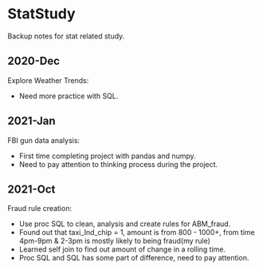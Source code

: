 # StatStudy

Backup notes for stat related study.

## 2020-Dec
Explore Weather Trends:
 - Need more practice with SQL.

## 2021-Jan
FBI gun data analysis:
 - First time completing project with pandas and numpy.
 - Need to pay attention to thinking process during the project.

## 2021-Oct
Fraud rule creation:
 - Use proc SQL to clean, analysis and create rules for ABM_fraud.
 - Found out that taxi_Ind_chip = 1, amount is from 800 - 1000+, from time 4pm-9pm & 2-3pm is mostly likely to being fraud(my rule)
 - Learned self join to find out amount of change in a rolling time.
 - Proc SQL and SQL has some part of difference, need to pay attention.
